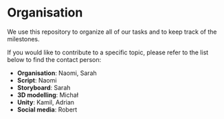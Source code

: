 # Organisation
We use this repository to organize all of our tasks and to keep track of the milestones.

If you would like to contribute to a specific topic, please refer to the list below to find the contact person:
- **Organisation**: Naomi, Sarah
- **Script**: Naomi
- **Storyboard**: Sarah
- **3D modelling**: Michał
- **Unity**: Kamil, Adrian
- **Social media**: Robert
